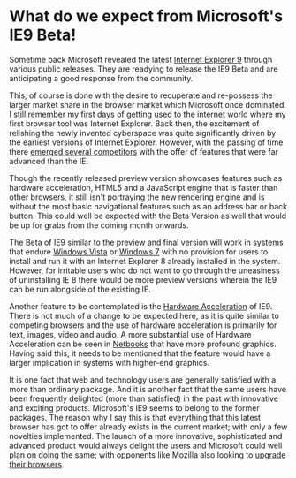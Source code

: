 # What do we expect from Microsoft's IE9 Beta!

Sometime back Microsoft revealed the latest <a href="http://ie.microsoft.com/testdrive/">Internet Explorer 9</a> through various public releases. They are readying to release the IE9 Beta and are anticipating a good response from the community.

This, of course is done with the desire to recuperate and re-possess the larger market share in the browser market which Microsoft once dominated. I still remember my first days of getting used to the internet world where my first browser tool was Internet Explorer. Back then, the excitement of relishing the newly invented cyberspace was quite significantly driven by the earliest versions of Internet Explorer. However, with the passing of time there <a href="http://www.gadgetell.com/tech/comment/internet-explorer-losing-ground-to-competitors/">emerged several competitors</a> with the offer of features that were far advanced than the IE.

Though the recently released preview version showcases features such as hardware acceleration, HTML5 and a JavaScript engine that is faster than other browsers, it still isn't portraying the new rendering engine and is without the most basic navigational features such as an address bar or back button. This could well be expected with the Beta Version as well that would be up for grabs from the coming month onwards.

The Beta of IE9 similar to the preview and final version will work in systems that endure <a href="http://windows.microsoft.com/en-US/windows-vista/products/home">Windows Vista</a> or <a href="http://www.microsoft.com/windows/windows-7/">Windows 7</a> with no provision for users to install and run it with an Internet Explorer 8 already installed in the system. However, for irritable users who do not want to go through the uneasiness of uninstalling IE 8 there would be more preview versions wherein the IE9 can be run alongside of the existing IE.

Another feature to be contemplated is the <a href="http://en.wikipedia.org/wiki/Hardware_acceleration">Hardware Acceleration</a> of IE9. There is not much of a change to be expected here, as it is quite similar to competing browsers and the use of hardware acceleration is primarily for text, images, video and audio. A more substantial use of Hardware Acceleration can be seen in <a href="http://en.wikipedia.org/wiki/Netbook">Netbooks</a> that have more profound graphics. Having said this, it needs to be mentioned that the feature would have a larger implication in systems with higher-end graphics.

It is one fact that web and technology users are generally satisfied with a more than ordinary package. And it is another fact that the same users have been frequently delighted (more than satisfied) in the past with innovative and exciting products. Microsoft's IE9 seems to belong to the former packages. The reason why I say this is that everything that this latest browser has got to offer already exists in the current market; with only a few novelties implemented. The launch of a more innovative, sophisticated and advanced product would always delight the users and Microsoft could well plan on doing the same; with opponents like Mozilla also looking to <a href="http://www.techtechies.com/20100812/technology-news/mozilla-firefox-4-0-beta-version-released-mozilla-firefox-4-0-now-available-for-download.html">upgrade their browsers</a>.
